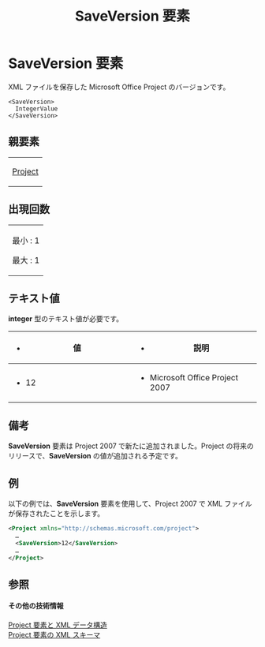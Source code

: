 ﻿---
title: SaveVersion 要素
TOCTitle: SaveVersion 要素
ms:assetid: b6a5948c-cdf5-480d-8b08-d748895809e9
ms:mtpsurl: https://msdn.microsoft.com/ja-jp/library/Bb968654(v=office.12)
ms:contentKeyID: 16745239
ms.date: 06/30/2008
mtps_version: v=office.12
dev_langs:
- xml
ms.translationtype: HT
---

# SaveVersion 要素

XML ファイルを保存した Microsoft Office Project のバージョンです。

    <SaveVersion>
      IntegerValue
    </SaveVersion>

## 親要素

<table>
<colgroup>
<col style="width: 100%" />
</colgroup>
<tbody>
<tr class="odd">
<td><p><a href="project-element.md">Project</a></p></td>
</tr>
</tbody>
</table>


## 出現回数


<table>
<colgroup>
<col style="width: 100%" />
</colgroup>
<tbody>
<tr class="odd">
<td><p>最小 : 1</p>
<p>最大 : 1</p></td>
</tr>
</tbody>
</table>


## テキスト値

**integer** 型のテキスト値が必要です。

<table>
<colgroup>
<col style="width: 50%" />
<col style="width: 50%" />
</colgroup>
<thead>
<tr class="header">
<th><ul>
<li><p>値</p></li>
</ul></th>
<th><ul>
<li><p>説明</p></li>
</ul></th>
</tr>
</thead>
<tbody>
<tr class="odd">
<td><ul>
<li><p>12</p></li>
</ul></td>
<td><ul>
<li><p>Microsoft Office Project 2007</p></li>
</ul></td>
</tr>
</tbody>
</table>


## 備考

**SaveVersion** 要素は Project 2007 で新たに追加されました。Project の将来のリリースで、**SaveVersion** の値が追加される予定です。

## 例

以下の例では、**SaveVersion** 要素を使用して、Project 2007 で XML ファイルが保存されたことを示します。

``` xml
<Project xmlns="http://schemas.microsoft.com/project">
  …
  <SaveVersion>12</SaveVersion>
  …
</Project>
```

## 参照

#### その他の技術情報

[Project 要素と XML データ構造](project-elements-and-xml-structure.md)  
[Project 要素の XML スキーマ](xml-schema-for-the-project-element.md)

